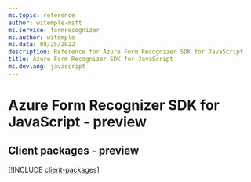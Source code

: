```yaml
---
ms.topic: reference
author: witemple-msft
ms.service: formrecognizer
ms.author: witemple
ms.data: 08/25/2022
description: Reference for Azure Form Recognizer SDK for JavaScript
title: Azure Form Recognizer SDK for JavaScript
ms.devlang: javascript
---
```

# Azure Form Recognizer SDK for JavaScript - preview

## Client packages - preview
[!INCLUDE [client-packages](form-recognizer-client-index.md)]